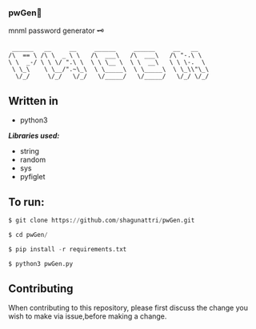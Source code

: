 ### pwGen🔐

mnml password generator 🗝

```console
 ______   __     __     ______     ______     __   __    
/\  == \ /\ \  _ \ \   /\  ___\   /\  ___\   /\ "-.\ \   
\ \  _-/ \ \ \/ ".\ \  \ \ \__ \  \ \  __\   \ \ \-.  \  
 \ \_\    \ \__/".~\_\  \ \_____\  \ \_____\  \ \_\\"\_\ 
  \/_/     \/_/   \/_/   \/_____/   \/_____/   \/_/ \/_/ 
```

## Written in
- python3

***Libraries used:***
- string
- random
- sys
- pyfiglet

## To run:
```python
$ git clone https://github.com/shagunattri/pwGen.git

$ cd pwGen/

$ pip install -r requirements.txt

$ python3 pwGen.py
```
## Contributing

When contributing to this repository, please first discuss the change you wish to make via issue,before making a change.